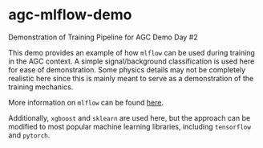 # agc-mlflow-demo
Demonstration of Training Pipeline for AGC Demo Day #2

This demo provides an example of how `mlflow` can be used during training in the AGC context. A simple signal/background classification is used here for ease of demonstration. Some physics details may not be completely realistic here since this is mainly meant to serve as a demonstration of the training mechanics.

More information on `mlflow` can be found [here](https://mlflow.org/).

Additionally, `xgboost` and `sklearn` are used here, but the approach can be modified to most popular machine learning libraries, including `tensorflow` and `pytorch`.
